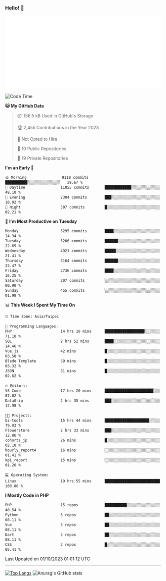 ### Hello! 👋

![Metrics](/metrics.classic.svg)

<!--START_SECTION:waka-->
![Code Time](http://img.shields.io/badge/Code%20Time-670%20hrs%2018%20mins-blue)

**🐱 My GitHub Data** 

> 📦 156.5 kB Used in GitHub's Storage 
 > 
> 🏆 2,455 Contributions in the Year 2023
 > 
> 🚫 Not Opted to Hire
 > 
> 📜 10 Public Repositories 
 > 
> 🔑 19 Private Repositories 
 > 
**I'm an Early 🐤** 

```text
🌞 Morning                9118 commits        ██████████░░░░░░░░░░░░░░░   39.67 % 
🌆 Daytime                11055 commits       ████████████░░░░░░░░░░░░░   48.10 % 
🌃 Evening                2304 commits        ███░░░░░░░░░░░░░░░░░░░░░░   10.02 % 
🌙 Night                  507 commits         █░░░░░░░░░░░░░░░░░░░░░░░░   02.21 % 
```
📅 **I'm Most Productive on Tuesday** 

```text
Monday                   3295 commits        ████░░░░░░░░░░░░░░░░░░░░░   14.34 % 
Tuesday                  5206 commits        ██████░░░░░░░░░░░░░░░░░░░   22.65 % 
Wednesday                4921 commits        █████░░░░░░░░░░░░░░░░░░░░   21.41 % 
Thursday                 5164 commits        ██████░░░░░░░░░░░░░░░░░░░   22.47 % 
Friday                   3736 commits        ████░░░░░░░░░░░░░░░░░░░░░   16.25 % 
Saturday                 207 commits         ░░░░░░░░░░░░░░░░░░░░░░░░░   00.90 % 
Sunday                   455 commits         ░░░░░░░░░░░░░░░░░░░░░░░░░   01.98 % 
```


📊 **This Week I Spent My Time On** 

```text
🕑︎ Time Zone: Asia/Taipei

💬 Programming Languages: 
PHP                      14 hrs 10 mins      ██████████████████░░░░░░░   71.10 % 
SQL                      2 hrs 52 mins       ████░░░░░░░░░░░░░░░░░░░░░   14.46 % 
Vue.js                   42 mins             █░░░░░░░░░░░░░░░░░░░░░░░░   03.58 % 
Blade Template           39 mins             █░░░░░░░░░░░░░░░░░░░░░░░░   03.32 % 
JSON                     31 mins             █░░░░░░░░░░░░░░░░░░░░░░░░   02.62 % 

🔥 Editors: 
VS Code                  17 hrs 20 mins      ██████████████████████░░░   87.02 % 
DataGrip                 2 hrs 35 mins       ███░░░░░░░░░░░░░░░░░░░░░░   12.98 % 

🐱‍💻 Projects: 
bi-tools                 15 hrs 44 mins      ████████████████████░░░░░   79.03 % 
Flowerstore              2 hrs 33 mins       ███░░░░░░░░░░░░░░░░░░░░░░   12.86 % 
cohorts_jp               26 mins             █░░░░░░░░░░░░░░░░░░░░░░░░   02.18 % 
hourly_report4           16 mins             ░░░░░░░░░░░░░░░░░░░░░░░░░   01.41 % 
kpi_report               15 mins             ░░░░░░░░░░░░░░░░░░░░░░░░░   01.26 % 

💻 Operating System: 
Linux                    19 hrs 55 mins      █████████████████████████   100.00 % 
```

**I Mostly Code in PHP** 

```text
PHP                      15 repos            ██████████░░░░░░░░░░░░░░░   40.54 % 
Python                   3 repos             ██░░░░░░░░░░░░░░░░░░░░░░░   08.11 % 
Vue                      3 repos             ██░░░░░░░░░░░░░░░░░░░░░░░   08.11 % 
Dart                     3 repos             ██░░░░░░░░░░░░░░░░░░░░░░░   08.11 % 
CSS                      2 repos             █░░░░░░░░░░░░░░░░░░░░░░░░   05.41 % 
```




 Last Updated on 01/10/2023 01:01:12 UTC
<!--END_SECTION:waka-->

<hr>

<span style="display:inline-block">[![Top Langs](https://github-readme-stats.vercel.app/api/top-langs/?username=maureendadap&layout=compact&theme=transparent)](https://github.com/anuraghazra/github-readme-stats)</span>
<span style="display:inline-block">![Anurag's GitHub stats](https://github-readme-stats.vercel.app/api?username=maureendadap&show_icons=true&theme=transparent&count_private=true)</span>

<!--
**MaureenDadap/maureendadap** is a ✨ _special_ ✨ repository because its `README.md` (this file) appears on your GitHub profile.

Here are some ideas to get you started:

- 🔭 I’m currently working on ...
- 🌱 I’m currently learning ...
- 👯 I’m looking to collaborate on ...
- 🤔 I’m looking for help with ...
- 💬 Ask me about ...
- 📫 How to reach me: ...
- 😄 Pronouns: ...
- ⚡ Fun fact: ...
-->
